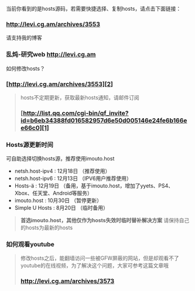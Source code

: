 当前你看到的是hosts源码，若需要快捷选择、复制hosts，请点击下面链接：
### http://levi.cg.am/archives/3553 ###

请支持我的博客
### 乱炖-研究web   http://levi.cg.am ###

如何修改hosts？
### [http://levi.cg.am/archives/3553][2] ###

> hosts不定期更新，获取最新hosts通知，请邮件订阅
> ### [http://list.qq.com/cgi-bin/qf_invite?id=b6eb34388fd016582957d6e50d005146e24fe6b166ee66c0][1] ###

### Hosts源更新时间 ###
可自助选择切换hosts源，推荐使用imouto.host

 - netsh.host-ipv4 : 12月18日  （推荐使用）
 - netsh.host-ipv6 : 12月13日  （IPV6用户推荐使用）
 - Hosts-ä : 12月19日  （备用，基于imouto.host，增加了yyets、PS4、Xbox、任天堂、Android等服务）
 - imouto.host : 10月30日  （暂停更新）
 - Simple U Hosts : 8月20日  （临时备用）

> **首选imouto.host，其他仅作为hosts失效时临时替补解决方案**
> 请保持自己的hosts为最新的hosts

### 如何观看youtube ###
> 修改hosts之后，能翻墙访问一些被GFW屏蔽的网站，但是却观看不了youtube的在线视频，为了解决这个问题，大家可参考这篇文章哦
> ### http://levi.cg.am/archives/3573 ###

  [1]: http://list.qq.com/cgi-bin/qf_invite?id=b6eb34388fd016582957d6e50d005146e24fe6b166ee66c0
  [2]: http://levi.cg.am/archives/3553

